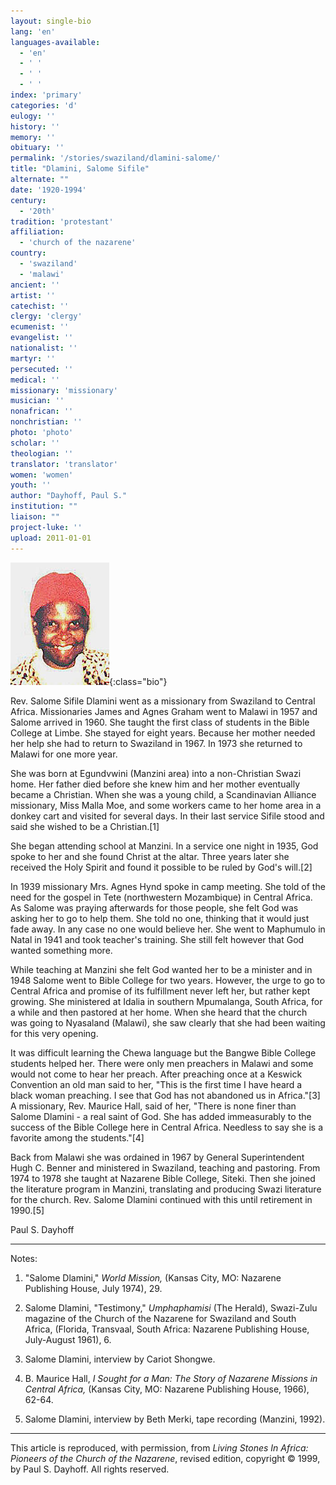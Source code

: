 ```yaml
---
layout: single-bio
lang: 'en'
languages-available:
  - 'en'
  - ' '
  - ' '
  - ' '
index: 'primary'
categories: 'd'
eulogy: ''
history: ''
memory: ''
obituary: ''
permalink: '/stories/swaziland/dlamini-salome/'
title: "Dlamini, Salome Sifile"
alternate: ""
date: '1920-1994'
century:
  - '20th'
tradition: 'protestant'
affiliation:
  - 'church of the nazarene'
country:
  - 'swaziland'
  - 'malawi'
ancient: ''
artist: ''
catechist: ''
clergy: 'clergy'
ecumenist: ''
evangelist: ''
nationalist: ''
martyr: ''
persecuted: ''
medical: ''
missionary: 'missionary'
musician: ''
nonafrican: ''
nonchristian: ''
photo: 'photo'
scholar: ''
theologian: ''
translator: 'translator'
women: 'women'
youth: ''
author: "Dayhoff, Paul S."
institution: ""
liaison: ""
project-luke: ''
upload: 2011-01-01
---
```


![Salome Dlamini](/images/bio-pics/swaziland/dlamini-salome/dlamini_salome.jpg){:class="bio"}

Rev. Salome Sifile Dlamini went as a missionary from Swaziland to Central Africa. Missionaries James and Agnes Graham went to Malawi in 1957 and Salome arrived in 1960. She taught the first class of students in the Bible College at Limbe. She stayed for eight years. Because her mother needed her help she had to return to Swaziland in 1967. In 1973 she returned to Malawi for one more year.

She was born at Egundvwini (Manzini area) into a non-Christian Swazi home. Her father died before she knew him and her mother eventually became a Christian. When she was a young child, a Scandinavian Alliance missionary, Miss Malla Moe, and some workers came to her home area in a donkey cart and visited for several days. In their last service Sifile stood and said she wished to be a Christian.[1]

She began attending school at Manzini. In a service one night in 1935, God spoke to her and she found Christ at the altar. Three years later she received the Holy Spirit and found it possible to be ruled by God's will.[2]

In 1939 missionary Mrs. Agnes Hynd spoke in camp meeting. She told of the need for the gospel in Tete (northwestern Mozambique) in Central Africa. As Salome was praying afterwards for those people, she felt God was asking her to go to help them. She told no one, thinking that it would just fade away. In any case no one would believe her. She went to Maphumulo in Natal in 1941 and took teacher's training. She still felt however that God wanted something more.

While teaching at Manzini she felt God wanted her to be a minister and in 1948 Salome went to Bible College for two years. However, the urge to go to Central Africa and promise of its fulfillment never left her, but rather kept growing. She ministered at Idalia in southern Mpumalanga, South Africa, for a while and then pastored at her home. When she heard that the church was going to Nyasaland (Malawi), she saw clearly that she had been waiting for this very opening.

It was difficult learning the Chewa language but the Bangwe Bible College students helped her. There were only men preachers in Malawi and some would not come to hear her preach. After preaching once at a Keswick Convention an old man said to her, "This is the first time I have heard a black woman preaching. I see that God has not abandoned us in Africa."[3]  A missionary, Rev. Maurice Hall, said of her, "There is none finer than Salome Dlamini - a real saint of God. She has added immeasurably to the success of the Bible College here in Central Africa. Needless to say she is a favorite among the students."[4]

Back from Malawi she was ordained in 1967 by General Superintendent Hugh C. Benner and ministered in Swaziland, teaching and pastoring. From 1974 to 1978 she taught at Nazarene Bible College, Siteki. Then she joined the literature program in Manzini, translating and producing Swazi literature for the church. Rev. Salome Dlamini continued with this until retirement in 1990.[5]

Paul S. Dayhoff

---
Notes:
1. "Salome Dlamini," *World Mission,* (Kansas City, MO: Nazarene Publishing House, July 1974), 29.

2. Salome Dlamini, "Testimony," *Umphaphamisi* (The Herald), Swazi-Zulu magazine of the Church of the Nazarene for Swaziland and South Africa, (Florida, Transvaal, South Africa: Nazarene Publishing House, July-August 1961), 6.

3. Salome Dlamini, interview by Cariot Shongwe.

4. B. Maurice Hall, *I Sought for a Man: The Story of Nazarene Missions in Central Africa,* (Kansas City, MO: Nazarene Publishing House, 1966), 62-64.

5. Salome Dlamini, interview by Beth Merki, tape recording (Manzini, 1992).

---

This article is reproduced, with permission, from *Living Stones In Africa: Pioneers of the Church of the Nazarene*, revised edition, copyright &copy; 1999, by Paul S. Dayhoff.  All rights reserved.
